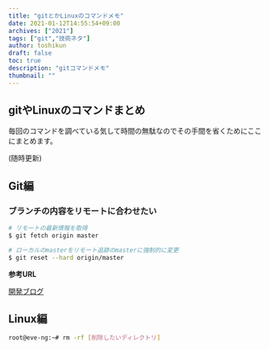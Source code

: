 ```yaml
---
title: "gitとかLinuxのコマンドメモ"
date: 2021-01-12T14:55:54+09:00
archives: ["2021"]
tags: ["git","技術ネタ"]
author: toshikun
draft: false
toc: true
description: "gitコマンドメモ"
thumbnail: ""
---
```


## gitやLinuxのコマンドまとめ

毎回のコマンドを調べている気して時間の無駄なのでその手間を省くためにここにまとめます。

(随時更新)

## Git編

### ブランチの内容をリモートに合わせたい

```bash
# リモートの最新情報を取得
$ git fetch origin master

# ローカルのmasterをリモート追跡のmasterに強制的に変更
$ git reset --hard origin/master
```

**参考URL**

[開発ブログ](http://www-creators.com/archives/1097#git_pull)

## Linux編

```bash
root@eve-ng:~# rm -rf [削除したいディレクトリ]
```
